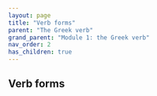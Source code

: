 ```yaml
---
layout: page
title: "Verb forms"
parent: "The Greek verb"
grand_parent: "Module 1: the Greek verb"
nav_order: 2
has_children: true
---
```



## Verb forms